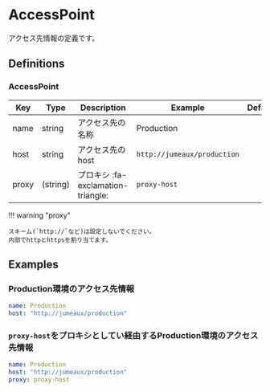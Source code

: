 AccessPoint
===========

アクセス先情報の定義です。

Definitions
-----------

### AccessPoint

|  Key  |   Type   |            Description             |           Example           | Default |
| ----- | -------- | ---------------------------------- | --------------------------- | ------- |
| name  | string   | アクセス先の名称                   | Production                  |         |
| host  | string   | アクセス先のhost                   | `http://jumeaux/production` |         |
| proxy | (string) | プロキシ :fa-exclamation-triangle: | `proxy-host`                |         |

!!! warning  "proxy"

    スキーム(`http://`など)は設定しないでください。  
    内部でhttpとhttpsを割り当てます。


Examples
--------

### Production環境のアクセス先情報

```yml
name: Production
host: "http://jumeaux/production"
```

### `proxy-host`をプロキシとしてい経由するProduction環境のアクセス先情報

```yml
name: Production
host: "http://jumeaux/production"
proxy: proxy-host
```
